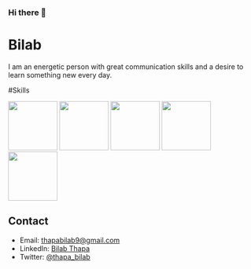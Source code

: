 ### Hi there 👋
# Bilab

I am an energetic person with great communication skills and a desire to learn something new every day.

#Skills

<img src="https://www.vectorlogo.zone/logos/flutterio/flutterio-icon.svg" width="100" height="100"> <img src="https://www.vectorlogo.zone/logos/dartlang/dartlang-icon.svg" width="100" height="100"> <img src="https://firebase.google.com/downloads/brand-guidelines/PNG/logo-vertical.png" width="100" height="100"> <img src="https://webassets.mongodb.com/_com_assets/cms/MongoDB-Logo-5c3a7405a85675366beb3a5ec4c032348c390b3f142f5e6dddf1d78e2df5cb5c.png" width="100" height="100"> <img src="https://upload.wikimedia.org/wikipedia/commons/thumb/2/29/Postgresql_elephant.svg/1200px-Postgresql_elephant.svg.png" width="100" height="100">


## Contact

- Email: thapabilab9@gmail.com
- LinkedIn: [Bilab Thapa](https://www.linkedin.com/in/bilab-thapa/)
- Twitter: [@thapa_bilab](https://twitter.com/thapa_bilab)



<!---
# - 🔭 I’m currently working on ...
# - 🌱 I’m currently learning ...
# - 👯 I’m looking to collaborate on ...
# - 🤔 I’m looking for help with ...
# - 💬 Ask me about ...
# - 📫 How to reach me: ...
# - 😄 Pronouns: ...
# - ⚡ Fun fact: ...
-->

